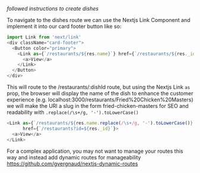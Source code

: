 *followed instructions to create dishes*

To navigate to the dishes route we can use the Nextjs Link Component and implement it into our card footer button like so:

```javascript
import Link from 'next/link'
<div className="card-footer">
  <Button color="primary">
    <Link as={`/restaurants/${res.name}`} href={`/restaurants/${res._id}`}>
      <a>View</a>
    </Link>
  </Button>
</div>
```

This will route to the /restaurants/:dishId route, but using the Nextjs Link `as` prop, the browser will display the name of the dish to enhance the customer experience (e.g. localhost:3000/restaurants/Fried%20Chicken%20Masters)
we will make the URl a slug in the form fried-chicken-masters for SEO and readability with `.replace(/\s+/g, '-').toLowerCase()`

```javascript
<Link as={`/restaurants/${res.name.replace(/\s+/g, '-').toLowerCase()}`}
      href={`/restaurants?id=${res._id}`}>
  <a>View</a>
</Link>
```
For a complex application, you may not want to manage your routes this way and instead add dynamic routes for manageability
https://github.com/gvergnaud/nextjs-dynamic-routes
